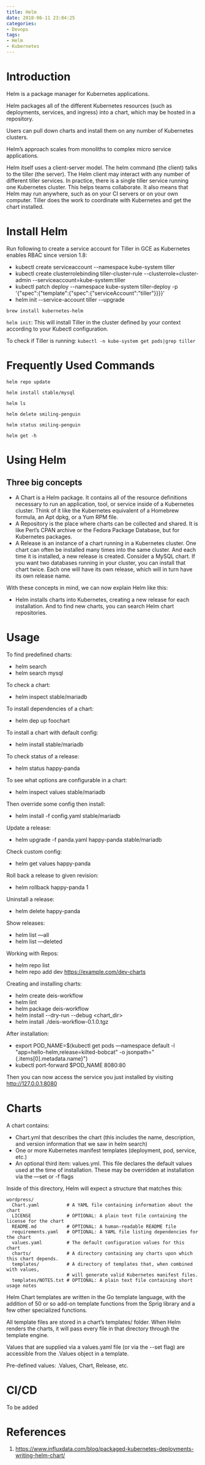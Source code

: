 ```yaml
---
title: Helm
date: 2018-06-11 23:04:25
categories:
- Devops
tags:
- Helm
- Kubernetes
---
```

# Introduction

Helm is a package manager for Kubernetes applications.

Helm packages all of the different Kubernetes resources (such as deployments, services, and ingress) into a chart, which may be hosted in a repository.

Users can pull down charts and install them on any number of Kubernetes clusters.

Helm’s approach scales from monoliths to complex micro service applications. 

Helm itself uses a client-server model. The helm command (the client) talks to the tiller  (the server). The Helm client may interact with any number of different tiller services. In practice, there is a single tiller service running one Kubernetes cluster. This helps teams collaborate. It also means that Helm may run anywhere, such as on your CI servers or on your own computer. Tiller does the work to coordinate with Kubernetes and get the chart installed.

<!-- more -->

# Install Helm

Run following to create a service account for Tiller in GCE as Kubernetes enables RBAC since version 1.8:

* kubectl create serviceaccount --namespace kube-system tiller
* kubectl create clusterrolebinding tiller-cluster-rule --clusterrole=cluster-admin --serviceaccount=kube-system:tiller
* kubectl patch deploy --namespace kube-system tiller-deploy -p '{"spec":{"template":{"spec":{"serviceAccount":"tiller"}}}}'      
* helm init --service-account tiller --upgrade

`brew install kubernetes-helm`

`helm init`:
This will install Tiller in the cluster defined by your context according to your Kubectl configuration.

To check if Tiller is running:
`kubectl -n kube-system get pods|grep tiller`


# Frequently Used Commands

```
helm repo update

helm install stable/mysql

helm ls

helm delete smiling-penguin

helm status smiling-penguin

helm get -h
```


# Using Helm

## Three big concepts

* A Chart is a Helm package. It contains all of the resource definitions necessary to run an application, tool, or service inside of a Kubernetes cluster. Think of it like the Kubernetes equivalent of a Homebrew formula, an Apt dpkg, or a Yum RPM file.
* A Repository is the place where charts can be collected and shared. It is like Perl’s CPAN archive or the Fedora Package Database, but for Kubernetes packages.
* A Release is an instance of a chart running in a Kubernetes cluster. One chart can often be installed many times into the same cluster. And each time it is installed, a new release is created. Consider a MySQL chart. If you want two databases running in your cluster, you can install that chart twice. Each one will have its own release, which will in turn have its own release name.

With these concepts in mind, we can now explain Helm like this:

* Helm installs charts into Kubernetes, creating a new release for each installation. And to find new charts, you can search Helm chart repositories.


# Usage

To find predefined charts:

* helm search
* helm search mysql

To check a chart:

* helm inspect stable/mariadb

To install dependencies of a chart:

* helm dep up foochart

To install a chart with default config:

* helm install stable/mariadb

To check status of a release:

* helm status happy-panda

To see what options are configurable in a chart:

* helm inspect values stable/mariadb

Then override some config then install:

* helm install -f config.yaml stable/mariadb

Update a release:

* helm upgrade -f panda.yaml happy-panda stable/mariadb

Check custom config:

* helm get values happy-panda

Roll back a release to given revision:

* helm rollback happy-panda 1

Uninstall a release:

* helm delete happy-panda

Show releases:

* helm list —all
* helm list —deleted

Working with Repos:

* helm repo list
* helm repo add dev https://example.com/dev-charts


Creating and installing charts:

* helm create deis-workflow
* helm lint
* helm package deis-workflow
* helm install --dry-run --debug <chart_dir>
* helm install ./deis-workflow-0.1.0.tgz

After installation:

* export POD_NAME=$(kubectl get pods —namespace default -l "app=hello-helm,release=kilted-bobcat" -o jsonpath="{.items[0].metadata.name}")
* kubectl port-forward $POD_NAME 8080:80

Then you can now access the service you just installed by visiting http://127.0.0.1:8080


# Charts

A chart contains:

* Chart.yml that describes the chart (this includes the name, description, and version information that we saw in helm search)
* One or more Kubernetes manifest templates (deployment, pod, service, etc.)
* An optional third item: values.yml. This file declares the default values used at the time of installation. These may be overridden at installation via the —set or -f flags

Inside of this directory, Helm will expect a structure that matches this:

```
wordpress/
  Chart.yaml          # A YAML file containing information about the chart
  LICENSE             # OPTIONAL: A plain text file containing the license for the chart
  README.md           # OPTIONAL: A human-readable README file
  requirements.yaml   # OPTIONAL: A YAML file listing dependencies for the chart
  values.yaml         # The default configuration values for this chart
  charts/             # A directory containing any charts upon which this chart depends.
  templates/          # A directory of templates that, when combined with values,
                      # will generate valid Kubernetes manifest files.
  templates/NOTES.txt # OPTIONAL: A plain text file containing short usage notes
```

Helm Chart templates are written in the Go template language, with the addition of 50 or so add-on template functions from the Sprig library and a few other specialized functions.

All template files are stored in a chart’s templates/ folder. When Helm renders the charts, it will pass every file in that directory through the template engine.

Values that are supplied via a values.yaml file (or via the --set flag) are accessible from the .Values object in a template.

Pre-defined values: .Values, Chart, Release, etc.


# CI/CD
To be added

# References
1. https://www.influxdata.com/blog/packaged-kubernetes-deployments-writing-helm-chart/
